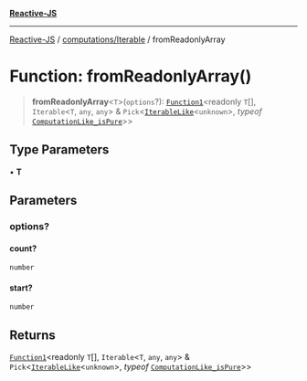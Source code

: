 [**Reactive-JS**](../../../README.md)

***

[Reactive-JS](../../../README.md) / [computations/Iterable](../README.md) / fromReadonlyArray

# Function: fromReadonlyArray()

> **fromReadonlyArray**\<`T`\>(`options`?): [`Function1`](../../../functions/type-aliases/Function1.md)\<readonly `T`[], `Iterable`\<`T`, `any`, `any`\> & `Pick`\<[`IterableLike`](../../interfaces/IterableLike.md)\<`unknown`\>, *typeof* [`ComputationLike_isPure`](../../variables/ComputationLike_isPure.md)\>\>

## Type Parameters

• **T**

## Parameters

### options?

#### count?

`number`

#### start?

`number`

## Returns

[`Function1`](../../../functions/type-aliases/Function1.md)\<readonly `T`[], `Iterable`\<`T`, `any`, `any`\> & `Pick`\<[`IterableLike`](../../interfaces/IterableLike.md)\<`unknown`\>, *typeof* [`ComputationLike_isPure`](../../variables/ComputationLike_isPure.md)\>\>
